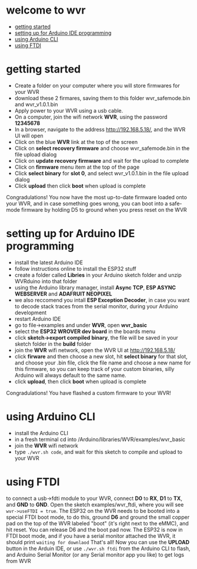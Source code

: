 # welcome to wvr

* [getting started](#getting-started)
* [setting up for Arduino IDE programming](#setting-up-for-arduino-ide-programming)
* [using Arduino CLI](#using-arduino-cli)
* [using FTDI](#using-ftdi)


# getting started
* Create a folder on your computer where you will store firmwares for your WVR
* download these 2 firmares, saving them to this folder wvr_safemode.bin and wvr_v1.0.1.bin
* Apply power to your WVR using a usb cable.
* On a computer, join the wifi network **WVR**, using the password **12345678**
* In a browser, navigate to the address http://192.168.5.18/, and the WVR UI will open
* Click on the blue **WVR** link at the top of the screen
* Click on **select recovery firmware** and choose wvr_safemode.bin in the file upload dialog
* Click on **update recovery firmware** and wait for the upload to complete
* Click on **firmware** menu item at the top of the page
* Click **select binary** for **slot 0**, and select wvr_v1.0.1.bin in the file upload dialog
* Click **upload** then click **boot** when upload is complete

Congradulations! You now have the most up-to-date firmware loaded onto your WVR, and in case something goes wrong, you can boot into a safe-mode firmware by holding D5 to ground when you press reset on the WVR

# setting up for Arduino IDE programming
* install the latest Arduino IDE
* follow instructions online to install the ESP32 stuff
* create a folder called **Libries** in your Arduino sketch folder and unzip WVRduino into that folder
* using the Arduino library manager, install **Async TCP**, **ESP ASYNC WEBSERVER** and **ADAFRUIT NEOPIXEL**
* we also reccomend you intall **ESP Exception Decoder**, in case you want to decode stack traces from the serial monitor, during your Arduino development
* restart Arduino IDE
* go to file->examples and under **WVR**, open **wvr_basic**
* select the **ESP32 WROVER dev board** in the boards menu
* click **sketch->export compiled binary**, the file will be saved in your sketch folder in the **build** folder
* join the **WVR** wifi network, open the WVR UI at http://192.168.5.18/
* click **firware** and then choose a new slot, hit **select binary** for that slot, and choose your .bin file, click the file name and choose a new name for this firmware, so you can keep track of your custom binaries, silly Arduino will always default to the same name.
* click **upload**, then click **boot** when upload is complete

Congradulations! You have flashed a custom firmware to your WVR!

# using Arduino CLI
* install the Arduino CLI
* in a fresh terminal cd into /Arduino/libraries/WVR/examples/wvr_basic
* join the **WVR** wifi network
* type ```./wvr.sh code```, and wait for this sketch to compile and upload to your WVR

# using FTDI
to connect a usb->fdti module to your WVR, connect **D0** to **RX**, **D1** to **TX**, and **GND** to **GND**. Open the sketch examples/wvr_ftdi, where you will see ```wvr->useFTDI = true```. The ESP32 on the WVR needs to be booted into a special FTDI boot mode, to do this, ground **D6** and ground the small copper pad on the top of the WVR labeled "boot" (it's right next to the eMMC), and hit reset. You can release D6 and the boot pad now. The ESP32 is now in FTDI boot mode, and if you have a serial monitor attached the WVR, it should print ```waiting for downlaod``` That's all! Now you can use the **UPLOAD** button in the Arduin IDE, or use ```./wvr.sh ftdi``` from the Arduino CLI to flash, and Arduino Serial Monitor (or any Serial monitor app you like) to get logs from WVR
